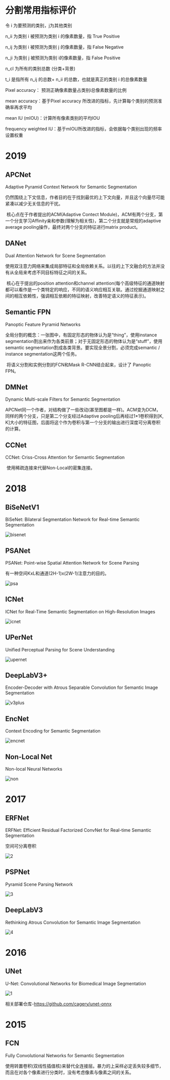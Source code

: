 # 分割常用指标评价

令 i 为要预测的类别，j为其他类别

n_ii 为类别 i 被预测为类别 i 的像素数量，指 True Positive

n_ij 为类别 i 被预测为类别 j 的像素数量，指 False Negative

n_ji 为类别 j 被预测为类别 i的像素数量，指 False Positive

n_cl 为所有的类别总数 (分类+背景)

t_i 是指所有 n_ij 的总数+ n_ii 的总数，也就是真正的类别 i 的总像素数量

Pixel accuracy： 预测正确像素数量占类别i总像素数量的比例

mean accuracy：基于Pixel accuracy 所改进的指标，先计算每个类别的预测准确率再求平均

mean IU (mIOU)：计算所有像素类别的平均IOU

frequency weighted IU：基于mIOU所改进的指标，会依据每个类别出现的频率设置权重

# 2019

## APCNet

Adaptive Pyramid Context Network for Semantic Segmentation

​		仍然围绕上下文信息，作者目的在于找到最优的上下文向量，并且这个向量尽可能紧凑以减少无关信息的干扰。

​		核心点在于作者提出的ACM(Adaptive Contect Module)，ACM有两个分支，第一个分支学习Affinity亲和参数(理解为相关性)，第二个分支就是常规的adaptive average pooling操作，最终对两个分支的特征进行matrix product。

## DANet

Dual Attention Network for Scene Segmentation

​		使用双注意力网络来集成局部特征和全局依赖关系。以往的上下文融合的方法并没有从全局来考虑不同目标特征之间的关系。

​		核心在于提出的position attention和channel attention(每个高级特征的通道映射都可以看作是一个类特定的响应，不同的语义响应相互关联。通过挖掘通道映射之间的相互依赖性，强调相互依赖的特征映射，改善特定语义的特征表示)。

## Semantic FPN

Panoptic Feature Pyramid Networks

​		全局分割的概念：一张图中，有固定形态的物体认为是“thing”，使用instance segmentation割出来作为各类前景；对于无固定形态的物体认为是“stuff”，使用semantic segmentation割成各类背景。要实现全景分割，必须完成semantic / instance segmentation这两个任务。

​		将语义分割和实例分割的FCN和Mask R-CNN结合起来，设计了 Panoptic FPN。

## DMNet

Dynamic Multi-scale Filters for Semantic Segmentation

​		APCNet同一个作者，对结构做了一些改动(甚至图都是一样)。ACM变为DCM，同样的两个分支，只是第二个分支经过Adaptive pooling后再经过1*1卷积得到[K, K]大小的特征图，后面将这个作为卷积与第一个分支的输出进行深度可分离卷积的计算。

## CCNet

CCNet: Criss-Cross Attention for Semantic Segmentation

​		使用稀疏连接来代替Non-Local的密集连接。

# 2018

## BiSeNetV1

BiSeNet: Bilateral Segmentation Network for Real-time Semantic Segmentation

![bisenet](./imgs/BiSeNet.png)

## PSANet

PSANet: Point-wise Spatial Attention Network for Scene Parsing

有一种空间KxL和通道(2H-1)x(2W-1)注意力的目的。

![psa](./imgs/psanet.png)

## ICNet

ICNet for Real-Time Semantic Segmentation on High-Resolution Images

![icnet](./imgs/icnet.png)

## UPerNet

Unified Perceptual Parsing for Scene Understanding

![upernet](./imgs/upernet.png)

## DeepLabV3+

Encoder-Decoder with Atrous Separable Convolution for Semantic Image Segmentation

![v3plus](./imgs/v3plus.png)

## EncNet

Context Encoding for Semantic Segmentation

![encnet](./imgs/encnet.png)

## Non-Local Net

Non-local Neural Networks

![non](./imgs/noloc.png)

# 2017

## ERFNet

ERFNet: Efficient Residual Factorized ConvNet for Real-time Semantic Segmentation

空间可分离卷积

![2](./imgs/ERFNet.png)

## PSPNet

Pyramid Scene Parsing Network

![3](./imgs/pspnet.png)

## DeepLabV3

Rethinking Atrous Convolution for Semantic Image Segmentation

![4](./imgs/deeplabv3.png)

# 2016

## UNet

U-Net: Convolutional Networks for Biomedical Image Segmentation

![1](./imgs/unet.png)

相关部署仓库-https://github.com/cagery/unet-onnx

# 2015

## FCN

Fully Convolutional Networks for Semantic Segmentation

​		使用转置卷积(双线性插值核)来替代全连接层。暴力的上采样必定丢失较多细节，而且在对各个像素进行分类时，没有考虑像素与像素之间的关系。
